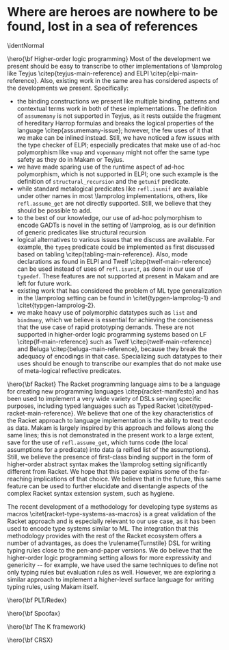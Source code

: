 # Where are heroes are nowhere to be found, lost in a sea of references

\identNormal

\hero{\bf Higher-order logic programming} Most of the development we present should be easy
to transcribe to other implementations of \lamprolog like Teyjus \citep{teyjus-main-reference}
and ELPI \citep{elpi-main-reference}. Also, existing work in the same area
has considered aspects of the developments we present. Specifically:

- the binding constructions we present like multiple binding, patterns
and contextual terms work in both of these implementations. The
definition of `assumemany` is not supported in Teyjus, as it rests
outside the fragment of hereditary Harrop formulas and breaks the
logical properties of the language \citep{assumemany-issue}; however, the few uses of it that
we make can be inlined instead. Still, we have noticed a few issues
with the type checker of ELPI; especially predicates that make use of
ad-hoc polymorphism like `vmap` and `vopenmany` might not offer the
same type safety as they do in Makam or Teyjus.
- we have made sparing use of the runtime aspect of ad-hoc
polymorphism, which is not supported in ELPI; one such example is the
definition of `structural_recursion` and the `getunif` predicate.
- while standard metalogical predicates like `refl.isunif` are available
under other names in most \lamprolog implementations, others, like `refl.assume_get`
are not directly supported. Still, we believe that they should be possible to add.
- to the best of our knowledge, our use of ad-hoc polymorphism to encode GADTs
is novel in the setting of \lamprolog, as is our definition of generic predicates like
structural recursion
- logical alternatives to various issues that we discuss are available. For example,
the `typeq` predicate could be implemented as first discussed based on tabling \citep{tabling-main-reference}. Also, mode declarations as found in ELPI and Twelf \citep{twelf-main-reference} can be used instead of uses of `refl.isunif`, as done in
our use of `typedef`. These features are not supported at present in Makam and are left for future work.
- existing work that has considered the problem of ML type generalization
in the \lamprolog setting can be found in \citet{typgen-lamprolog-1} and \citet{typgen-lamprolog-2}.
- we make heavy use of polymorphic datatypes such as `list` and `bindmany`, which we believe is
essential for achieving the conciseness that the use case of rapid prototyping demands. These are not supported in higher-order logic programming systems
based on LF \citep{lf-main-reference} such as Twelf \citep{twelf-main-reference} and Beluga \citep{beluga-main-reference}, because they break the
adequacy of encodings in that case. Specializing such datatypes to their uses should be enough to
transcribe our examples that do not make use of meta-logical reflective predicates.

\hero{\bf Racket} The Racket programming language aims to be a language for creating new
programming languages \citep{racket-manifesto} and has been used to implement a very wide variety of DSLs
serving specific purposes,
including typed languages such as Typed Racket \citet{typed-racket-main-reference}. We believe
that one of the key characteristics of the Racket approach to language implementation is the
ability to treat code as data. Makam is largely inspired by this approach and follows along
the same lines; this is not demonstrated in the present work to a large extent, save for the
use of `refl.assume_get`, which turns code (the local assumptions for a predicate) into data
(a reified list of the assumptions). Still, we believe the presence of first-class binding
support in the form of higher-order abstract syntax makes the \lamprolog setting significantly
different from Racket. We hope that this paper explains some of the far-reaching implications 
of that choice. We believe that in the future, this same feature can be used to further elucidate
and disentangle aspects of the complex Racket syntax extension system, such as hygiene.

The recent development of a methodology for developing type systems as macros
\citet{racket-type-systems-as-macros} is a great validation of the Racket approach and is especially
relevant to our use case, as it has been used to encode type systems similar to ML. The integration
that this methodology provides with the rest of the Racket ecosystem offers a number of
advantages, as does the \rulename{Turnstile} DSL for writing typing rules close to the pen-and-paper versions. We do believe that the higher-order logic programming setting allows for more expressivity and genericity -- for example, we have used the same techniques to define not only typing rules but evaluation rules as well. However, we are exploring a similar approach to implement a higher-level surface language for writing typing rules, using Makam itself.

\hero{\bf PLT/Redex}

\hero{\bf Spoofax}

\hero{\bf The K framework}

\hero{\bf CRSX}
